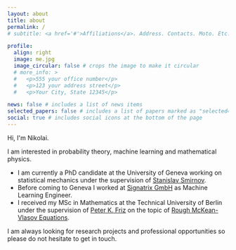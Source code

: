 ```yaml
---
layout: about
title: about
permalink: /
# subtitle: <a href='#'>Affiliations</a>. Address. Contacts. Moto. Etc.

profile:
  align: right
  image: me.jpg
  image_circular: false # crops the image to make it circular
  # more_info: >
  #   <p>555 your office number</p>
  #   <p>123 your address street</p>
  #   <p>Your City, State 12345</p>

news: false # includes a list of news items
selected_papers: false # includes a list of papers marked as "selected={true}"
social: true # includes social icons at the bottom of the page
---
```


Hi, I'm Nikolai.

I am interested in probability theory, machine learning and mathematical physics.

* I am currently a PhD candidate at the University of Geneva working on statistical mechanics under the supervision of [Stanislav Smirnov](http://www.unige.ch/~smirnov/).
* Before coming to Geneva I worked at [Signatrix GmbH](https://www.signatrix.com/) as Machine Learning Engineer.
* I received my MSc in Mathematics at the Technical University of Berlin under the supervision of [Peter K. Friz](http://page.math.tu-berlin.de/~friz/) on the topic of [Rough McKean-Vlasov Equations](/assets/pdf/RoughMcKeanVlasov.pdf).

I am always looking for research projects and professional opportunities so please do not hesitate to get in touch.